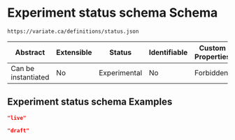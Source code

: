 # Experiment status schema Schema

```
https://variate.ca/definitions/status.json
```

| Abstract            | Extensible | Status       | Identifiable | Custom Properties | Additional Properties | Defined In                                           |
| ------------------- | ---------- | ------------ | ------------ | ----------------- | --------------------- | ---------------------------------------------------- |
| Can be instantiated | No         | Experimental | No           | Forbidden         | Permitted             | [definitions/status.schema.json](status.schema.json) |

## Experiment status schema Examples

```json
"live"
```

```json
"draft"
```

